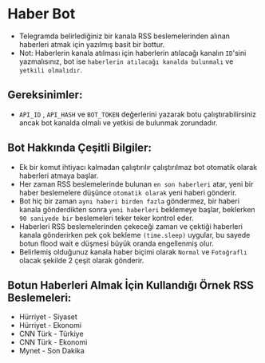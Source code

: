 # Haber Bot
* Telegramda belirlediğiniz bir kanala RSS beslemelerinden alınan haberleri atmak için yazılmış basit bir bottur.
* Not: Haberlerin kanala atılması için haberlerin atılacağı kanalın ```ID```'sini yazmalısınız, bot ise ```haberlerin atılacağı kanalda bulunmalı``` ve ```yetkili olmalıdır```.
## Gereksinimler:
* ```API_ID``` , ```API_HASH``` ve ```BOT_TOKEN``` değerlerini yazarak botu çalıştırabilirsiniz ancak bot kanalda olmalı ve yetkisi de bulunmak zorundadır.
## Bot Hakkında Çeşitli Bilgiler:
* Ek bir komut ihtiyacı kalmadan çalıştırılır çalıştırılmaz bot otomatik olarak haberleri atmaya başlar.
* Her zaman RSS beslemelerinde bulunan ```en son haberleri``` atar, yeni bir haber beslemelere düşünce ```otomatik olarak``` yeni haberi gönderir.
* Bot hiç bir zaman ```aynı haberi birden fazla``` göndermez, bir haberi kanala gönderdikten sonra ```yeni haberleri``` beklemeye başlar, beklerken ```90 saniyede bir``` beslemeleri teker teker kontrol eder.
* Haberleri RSS beslemelerinden çekeceği zaman ve çektiği haberleri kanala gönderirken pek çok bekleme ```(time.sleep)``` uygular, bu sayede botun flood wait e düşmesi büyük oranda engellenmiş olur.
* Belirlemiş olduğunuz kanala haber biçimi olarak ```Normal``` ve ```Fotoğraflı``` olacak şekilde 2 çeşit olarak gönderir.
## Botun Haberleri Almak İçin Kullandığı Örnek RSS Beslemeleri:
* Hürriyet - Siyaset
* Hürriyet - Ekonomi
* CNN Türk - Türkiye
* CNN Türk - Ekonomi
* Mynet - Son Dakika
